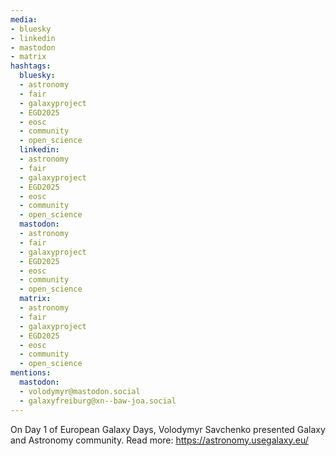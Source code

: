 ```yaml
---
media:
- bluesky
- linkedin
- mastodon
- matrix
hashtags:
  bluesky:
  - astronomy
  - fair
  - galaxyproject
  - EGD2025
  - eosc
  - community
  - open_science
  linkedin:
  - astronomy
  - fair
  - galaxyproject
  - EGD2025
  - eosc
  - community
  - open_science
  mastodon:
  - astronomy
  - fair
  - galaxyproject
  - EGD2025
  - eosc
  - community
  - open_science
  matrix:
  - astronomy
  - fair
  - galaxyproject
  - EGD2025
  - eosc
  - community
  - open_science
mentions:
  mastodon:
  - volodymyr@mastodon.social
  - galaxyfreiburg@xn--baw-joa.social
---
```


On Day 1 of European Galaxy Days, Volodymyr Savchenko presented Galaxy and Astronomy community.
Read more: https://astronomy.usegalaxy.eu/